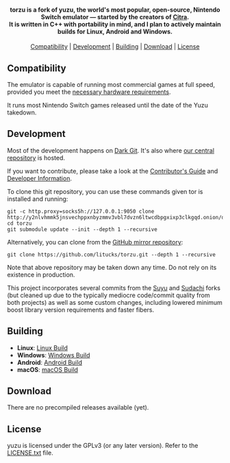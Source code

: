 <!--
SPDX-FileCopyrightText: 2018 yuzu Emulator Project - 2024 torzu Emulator Project
SPDX-License-Identifier: GPL-2.0-or-later
-->

<h4 align="center"><b>torzu</b> is a fork of yuzu, the world's most popular, open-source, Nintendo Switch emulator — started by the creators of <a href="https://citra-emu.org" target="_blank">Citra</a>.
<br>
It is written in C++ with portability in mind, and I plan to actively maintain builds for Linux, Android and Windows.
</h4>

<p align="center">
  <a href="#compatibility">Compatibility</a> |
  <a href="#development">Development</a> |
  <a href="#building">Building</a> |
  <a href="#download">Download</a> |
  <a href="#license">License</a>
</p>

## Compatibility

The emulator is capable of running most commercial games at full speed, provided you meet the [necessary hardware requirements](http://web.archive.org/web/20240130133811/https://yuzu-emu.org/help/quickstart/#hardware-requirements).

It runs most Nintendo Switch games released until the date of the Yuzu takedown.

## Development

Most of the development happens on [Dark Git](http://y2nlvhmmk5jnsvechppxnbyzmmv3vbl7dvzn6ltwcdbpgxixp3clkgqd.onion/). It's also where [our central repository](http://y2nlvhmmk5jnsvechppxnbyzmmv3vbl7dvzn6ltwcdbpgxixp3clkgqd.onion/darktux/torzu) is hosted.

If you want to contribute, please take a look at the [Contributor's Guide](http://y2nlvhmmk5jnsvechppxnbyzmmv3vbl7dvzn6ltwcdbpgxixp3clkgqd.onion/darktux/torzu/wiki/Contributing) and [Developer Information](http://y2nlvhmmk5jnsvechppxnbyzmmv3vbl7dvzn6ltwcdbpgxixp3clkgqd.onion/darktux/torzu/wiki/Developer-Information).

To clone this git repository, you can use these commands given tor is installed and running:

    git -c http.proxy=socks5h://127.0.0.1:9050 clone http://y2nlvhmmk5jnsvechppxnbyzmmv3vbl7dvzn6ltwcdbpgxixp3clkgqd.onion/darktux/torzu.git
    cd torzu
    git submodule update --init --depth 1 --recursive

Alternatively, you can clone from the [GitHub mirror repository](https://github.com/litucks/torzu):

    git clone https://github.com/litucks/torzu.git --depth 1 --recursive

Note that above repository may be taken down any time. Do not rely on its existence in production.

This project incorporates several commits from the [Suyu](https://suyu.dev) and [Sudachi](https://github.com/sudachi-emu/sudachi) forks (but cleaned up due to the typically mediocre code/commit quality from both projects) as well as some custom changes, including lowered minimum boost library version requirements and faster fibers.

## Building

* __Linux__: [Linux Build](http://y2nlvhmmk5jnsvechppxnbyzmmv3vbl7dvzn6ltwcdbpgxixp3clkgqd.onion/darktux/torzu/wiki/Building-for-Linux)
* __Windows__: [Windows Build](http://y2nlvhmmk5jnsvechppxnbyzmmv3vbl7dvzn6ltwcdbpgxixp3clkgqd.onion/darktux/torzu/wiki/Building-for-Windows)
* __Android__: [Android Build](http://y2nlvhmmk5jnsvechppxnbyzmmv3vbl7dvzn6ltwcdbpgxixp3clkgqd.onion/darktux/torzu/wiki/Building-For-Android)
* __macOS__: [macOS Build](http://y2nlvhmmk5jnsvechppxnbyzmmv3vbl7dvzn6ltwcdbpgxixp3clkgqd.onion/darktux/torzu/wiki/Building-for-macOS)

## Download

There are no precompiled releases available (yet).

## License

yuzu is licensed under the GPLv3 (or any later version). Refer to the [LICENSE.txt](https://github.com/yuzu-emu/yuzu/blob/master/LICENSE.txt) file.
